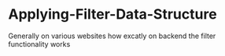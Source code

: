 # Applying-Filter-Data-Structure
Generally on various websites how excatly on backend the filter functionality works
